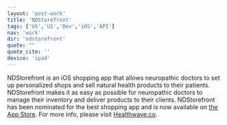 ```yaml
---
layout: 'post-work'
title: 'NDStorefront'
tags: ['UX','UI','Dev','iOS','API']
nav: 'work'
dir: 'ndstorefront'
quote: ""
quote_cite: ''
device: 'ipad'
---
```

NDStorefront is an iOS shopping app that allows neuropathic doctors to set up personalized shops and sell natural health products to their patients. NDStorefront makes it as easy as possible for neuropathic doctors to manage their inventory and deliver products to their clients.
NDStorefront has been nominated for the best shopping app and is now available on [the App Store](https://itunes.apple.com/ca/app/ndstorefront/id498848484?mt=8&ign-mpt=uo%3D2). For more info, please visit [Healthwave.co](http://www.healthwave.co).